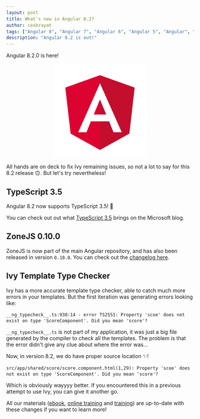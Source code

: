 ```yaml
---
layout: post
title: What's new in Angular 8.2?
author: cexbrayat
tags: ["Angular 8", "Angular 7", "Angular 6", "Angular 5", "Angular", "Angular 2", "Angular 4"]
description: "Angular 8.2 is out!"
---
```


Angular&nbsp;8.2.0 is here!

<p style="text-align: center;">
  <a href="https://github.com/angular/angular/blob/master/CHANGELOG.md#820-2019-07-31">
    <img class="rounded img-fluid" style="max-width: 100%" src="/assets/images/angular.png" alt="Angular logo" />
  </a>
</p>

All hands are on deck to fix Ivy remaining issues,
so not a lot to say for this 8.2 release 🙃.
But let's try nevertheless!

## TypeScript 3.5

Angular&nbsp;8.2 now supports TypeScript 3.5! 🌈

You can check out out what [TypeScript 3.5](https://devblogs.microsoft.com/typescript/announcing-typescript-3-5/) brings on the Microsoft blog.

## ZoneJS 0.10.0

ZoneJS is now part of the main Angular repository,
and has also been released in version `0.10.0`.
You can check out the [changelog here](https://github.com/angular/angular/blob/master/packages/zone.js/CHANGELOG.md#0100-2019-07-26).

## Ivy Template Type Checker

Ivy has a more accurate template type checker,
able to catch much more errors in your templates.
But the first iteration was generating errors looking like:

    __ng_typecheck__.ts:930:14 - error TS2551: Property 'scoe' does not exist on type 'ScoreComponent'. Did you mean 'score'?

`__ng_typecheck__.ts` is not part of my application,
it was just a big file generated by the compiler to check all the templates.
The problem is that the error didn't give any clue about where the error was...

Now, in version 8.2, we do have proper source location ✨!

    src/app/shared/score/score.component.html(1,29): Property 'scoe' does not exist on type 'ScoreComponent'. Did you mean 'score'?

Which is obviously wayyyy better.
If you encountered this in a previous attempt to use Ivy,
you can give it another go.

All our materials ([ebook](https://books.ninja-squad.com/angular), [online training](https://angular-exercises.ninja-squad.com/) and [training](https://ninja-squad.com/training/angular)) are up-to-date with these changes if you want to learn more!
